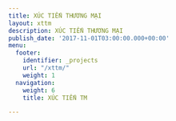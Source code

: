 ```yaml
---
title: XÚC TIẾN THƯƠNG MẠI
layout: xttm
description: XÚC TIẾN THƯƠNG MẠI
publish_date: '2017-11-01T03:00:00.000+00:00'
menu:
  footer:
    identifier: _projects
    url: "/xttm/"
    weight: 1
  navigation:
    weight: 6
    title: XÚC TIẾN TM

---
```

